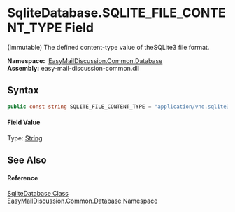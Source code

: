 SqliteDatabase.SQLITE_FILE_CONTENT_TYPE Field
=============================================
(Immutable) The defined content-type value of theSQLite3 file format.

  **Namespace:**  [EasyMailDiscussion.Common.Database][1]  
  **Assembly:** easy-mail-discussion-common.dll

Syntax
------

```csharp
public const string SQLITE_FILE_CONTENT_TYPE = "application/vnd.sqlite3"
```

#### Field Value
Type: [String][2]

See Also
--------

#### Reference
[SqliteDatabase Class][3]  
[EasyMailDiscussion.Common.Database Namespace][1]  

[1]: ../README.md
[2]: https://docs.microsoft.com/dotnet/api/system.string
[3]: README.md